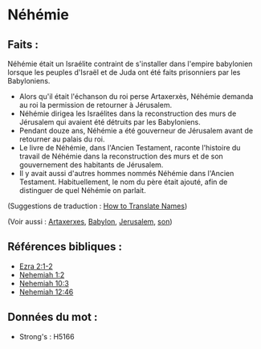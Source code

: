 # Néhémie

## Faits :

Néhémie était un Israélite contraint de s'installer dans l'empire babylonien lorsque les peuples d'Israël et de Juda ont été faits prisonniers par les Babyloniens.

* Alors qu'il était l'échanson du roi perse Artaxerxès, Néhémie demanda au roi la permission de retourner à Jérusalem.
* Néhémie dirigea les Israélites dans la reconstruction des murs de Jérusalem qui avaient été détruits par les Babyloniens.
* Pendant douze ans, Néhémie a été gouverneur de Jérusalem avant de retourner au palais du roi.
* Le livre de Néhémie, dans l'Ancien Testament, raconte l'histoire du travail de Néhémie dans la reconstruction des murs et de son gouvernement des habitants de Jérusalem.
* Il y avait aussi d'autres hommes nommés Néhémie dans l'Ancien Testament. Habituellement, le nom du père était ajouté, afin de distinguer de quel Néhémie on parlait.

(Suggestions de traduction : [How to Translate Names](rc://en/ta/man/translate/translate-names))

(Voir aussi : [Artaxerxes](../names/artaxerxes.md), [Babylon](../names/babylon.md), [Jerusalem](../names/jerusalem.md), [son](../kt/son.md))

## Références bibliques :

* [Ezra 2:1-2](rc://en/tn/help/ezr/02/01)
* [Nehemiah 1:2](rc://en/tn/help/neh/01/02)
* [Nehemiah 10:3](rc://en/tn/help/neh/10/03)
* [Nehemiah 12:46](rc://en/tn/help/neh/12/46)

## Données du mot :

* Strong's : H5166
